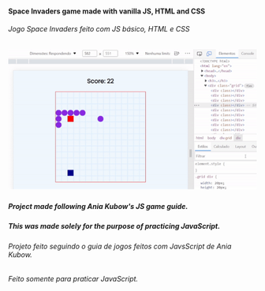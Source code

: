 
#### Space Invaders game made with vanilla JS, HTML and CSS
###### _Jogo Space Invaders feito com JS básico, HTML e CSS_

![Result](teste.gif)
	<sub> 
##### Project made following Ania Kubow's JS game guide.
##### This was made solely for the purpose of practicing JavaScript.
###### _Projeto feito seguindo o guia de jogos feitos com JavsScript de Ania Kubow._

###### _Feito somente para praticar JavaScript._
 </sub>
